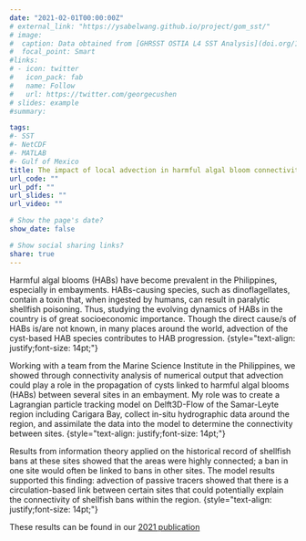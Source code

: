 ```yaml
---
date: "2021-02-01T00:00:00Z"
# external_link: "https://ysabelwang.github.io/project/gom_sst/"
# image:
#  caption: Data obtained from [GHRSST OSTIA L4 SST Analysis](doi.org/10.5067/GHOST-4FK01)
#  focal_point: Smart
#links:
# - icon: twitter
#   icon_pack: fab
#   name: Follow
#   url: https://twitter.com/georgecushen
# slides: example
#summary: 

tags:
#- SST
#- NetCDF
#- MATLAB
#- Gulf of Mexico
title: The impact of local advection in harmful algal bloom connectivity in the Samar-Leyte Region of the Philippines
url_code: ""
url_pdf: ""
url_slides: ""
url_video: ""

# Show the page's date?
show_date: false

# Show social sharing links?
share: true
---
```

Harmful algal blooms (HABs) have become prevalent in the Philippines, especially in embayments. HABs-causing species, such as dinoflagellates, contain a toxin that, when ingested by humans, can result in paralytic shellfish poisoning. Thus, studying the evolving dynamics of HABs in the country is of great socioeconomic importance. Though the direct cause/s of HABs is/are not known, in many places around the world, advection of the cyst-based HAB species contributes to HAB progression.
{style="text-align: justify;font-size: 14pt;"}

Working with a team from the Marine Science Institute in the Philippines, we showed through connectivity analysis of numerical output that advection could play a role in the propagation of cysts linked to harmful algal blooms (HABs) between several sites in an embayment. My role was to create a Lagrangian particle tracking model on Delft3D-Flow of the Samar-Leyte region including Carigara Bay, collect in-situ hydrographic data around the region, and assimilate the data into the model to determine the connectivity between sites.
{style="text-align: justify;font-size: 14pt;"}

Results from information theory applied on the historical record of shellfish bans at these sites showed that the areas were highly connected; a ban in one site would often be linked to bans in other sites. The model results supported this finding: advection of passive tracers showed that there is a circulation-based link between certain sites that could potentially explain the connectivity of shellfish bans within the region.
{style="text-align: justify;font-size: 14pt;"}

These results can be found in our <a href="/content/publication/punongbayan-2022-connections/">2021 publication</a>

